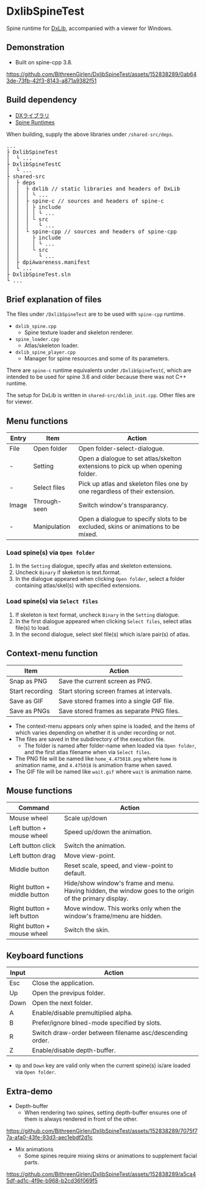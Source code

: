 # DxlibSpineTest
Spine runtime for [DxLib](https://dxlib.xsrv.jp/index.html), accompanied with a viewer for Windows.

## Demonstration
- Built on spine-cpp 3.8.
 
https://github.com/BithreenGirlen/DxlibSpineTest/assets/152838289/0ab643de-73fb-42f3-8143-a871a9382f51

## Build dependency

- [DXライブラリ](https://dxlib.xsrv.jp/dxdload.html)
- [Spine Runtimes](https://github.com/EsotericSoftware/spine-runtimes)

When building, supply the above libraries under `/shared-src/deps`. 
<pre>
...
├ DxlibSpineTest
│  └ ...
├ DxlibSpineTestC
│  └ ...
├ shared-src
│  ├ deps
│  │  ├ dxlib // static libraries and headers of DxLib
│  │  │ └ ...
│  │  ├ spine-c // sources and headers of spine-c
│  │  │ ├ include
│  │  │ │ └ ...
│  │  │ └ src
│  │  │   └ ...
│  │  └ spine-cpp // sources and headers of spine-cpp
│  │    ├ include
│  │    │ └ ...
│  │    └ src
│  │      └ ...
│  ├ dpiAwareness.manifest
│  └ ...
├ DxlibSpineTest.sln
└ ...
</pre>

## Brief explanation of files

The files under `/DxlibSpineTest` are to be used with `spine-cpp` runtime. 
- `dxlib_spine.cpp`
  - Spine texture loader and skeleton renderer.
- `spine_loader.cpp`
  - Atlas/skeleton loader.
- `dxlib_spine_player.cpp`
  - Manager for spine resources and some of its parameters.

There are `spine-c` runtime equivalents under `/DxlibSpineTestC`, which are intended to be used for spine 3.6 and older because there was not C++ runtime.  

The setup for DxLib is written in `shared-src/dxlib_init.cpp`. Other files are for viewer.

## Menu functions

| Entry | Item | Action |
----|---- |---- 
File| Open folder | Open folder-select-dialogue.
 -| Setting | Open a dialogue to set atlas/skelton extensions to pick up when opening folder.
 -| Select files | Pick up atlas and skeleton files one by one regardless of their extension.
Image| Through-seen | Switch window's transparancy.
 -| Manipulation | Open a dialogue to specify slots to be excluded, skins or animations to be mixed.

### Load spine(s) via `Open folder` 
1. In the `Setting` dialogue, specify atlas and skeleton extensions.
2. Uncheck `Binary` if skeketon is text.format.
3. In the dialogue appeared when clicking `Open folder`, select a folder containing atlas/skel(s) with specified extensions.

### Load spine(s) via `Select files`
1. If skeleton is text format, uncheck `Binary` in the `Setting` dialogue.
2. In the first dialogue appeared when clicking `Select files`, select atlas file(s) to load. 
3. In the second dialogue, select skel file(s) which is/are pair(s) of atlas.

## Context-menu function

| Item | Action |
|---- |---- 
| Snap as PNG | Save the current screen as PNG.
| Start recording | Start storing screen frames at intervals.
| Save as GIF | Save stored frames into a single GIF file.
| Save as PNGs | Save stored frames as separate PNG files.

- The context-menu appears only when spine is loaded, and the items of which varies depending on whether it is under recording or not.
- The files are saved in the subdirectory of the execution file.
  -  The folder is named after folder-name when loaded via `Open folder`, and the first atlas filename when via `Select files`.
- The PNG file will be named like `home_4.475018.png` where `home` is animation name, and `4.475018` is animation frame when saved.
- The GIF file will be named like `wait.gif` where `wait` is animation name.

## Mouse functions

| Command | Action |
----|---- 
Mouse wheel| Scale up/down
Left button + mouse wheel| Speed up/down the animation.
Left button click| Switch the animation.
Left button drag| Move view-point.
Middle button| Reset scale, speed, and view-point to default.
Right button + middle button| Hide/show window's frame and menu. Having hidden, the window goes to the origin of the primary display.
Right button + left button| Move window. This works only when the window's frame/menu are hidden.
Right button + mouse wheel| Switch the skin.

## Keyboard functions

| Input  | Action  |
| --- | --- |
| Esc | Close the application. |
| Up | Open the previpus folder. |
| Down | Open the next folder. |
| A | Enable/disable premultiplied alpha.| 
| B | Prefer/ignore blned-mode specified by slots.| 
| R | Switch draw-order between filename asc/descending order.| 
| Z | Enable/disable depth-buffer.|  

- `Up` and `Down` key are valid only when the current spine(s) is/are loaded via `Open folder`.

## Extra-demo
- Depth-buffer
  - When rendering two spines, setting depth-buffer ensures one of them is always rendered in front of the other.

https://github.com/BithreenGirlen/DxlibSpineTest/assets/152838289/7075f77a-afa0-43fe-93d3-aec1ebdf2d1c

- Mix animations
  - Some spines require mixing skins or animations to supplement facial parts.

https://github.com/BithreenGirlen/DxlibSpineTest/assets/152838289/a5ca45df-ad1c-4f9e-b968-b2cd36f069f5
